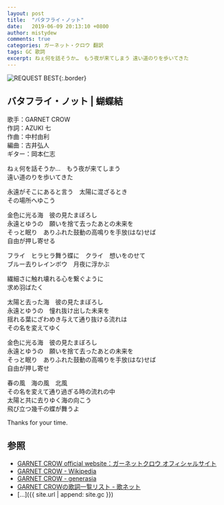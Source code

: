 ```yaml
---
layout: post
title:  "バタフライ・ノット"
date:   2019-06-09 20:13:10 +0800
author: mistydew
comments: true
categories: ガーネット・クロウ 翻訳
tags: GC 歌詞
excerpt: ねぇ何を話そうか…　もう夜が来てしまう 遠い道のりを歩いてきた
---
```

![REQUEST BEST](https://raw.githubusercontent.com/mistydew/gc2/master/cover/best/BEST06_REQUEST%20BEST.jpg){:.border}

## バタフライ・ノット | 蝴蝶結

歌手：GARNET CROW<br>
作詞：AZUKI 七<br>
作曲：中村由利<br>
編曲：古井弘人<br>
ギター：岡本仁志

ねぇ何を話そうか…　もう夜が来てしまう<br>
遠い道のりを歩いてきた

永遠がそこにあると言う　太陽に混ざるとき<br>
その場所へゆこう

金色に光る海　彼の見たまぼろし<br>
永遠とゆうの　願いを捨て去ったあとの未来を<br>
そっと眠り　ありふれた鼓動の高鳴りを手放(はな)せば<br>
自由が押し寄せる

フライ　ヒラヒラ舞う蝶に　クライ　想いをのせて<br>
ブルー去りレインボウ　月夜に浮かぶ

繊細さに触れ壊れる心を繋ぐように<br>
求め羽ばたく

太陽と去った海　彼の見たまぼろし<br>
永遠とゆうの　憧れ抜け出した未来を<br>
揺れる葉にざわめき与えて通り抜ける流れは<br>
その名を変えてゆく

金色に光る海　彼の見たまぼろし<br>
永遠とゆうの　願いを捨て去ったあとの未来を<br>
そっと眠り　ありふれた鼓動の高鳴りを手放(はな)せば<br>
自由が押し寄せ

春の風　海の風　北風<br>
その名を変えて通り過ぎる時の流れの中<br>
太陽と共に去りゆく海の向こう<br>
飛び立つ幾千の蝶が舞うよ

Thanks for your time.

## 参照
* [GARNET CROW official website：ガーネットクロウ オフィシャルサイト](http://www.garnetcrow.com)
* [GARNET CROW - Wikipedia](https://ja.wikipedia.org/wiki/GARNET_CROW)
* [GARNET CROW - generasia](https://www.generasia.com/wiki/GARNET_CROW)
* [GARNET CROWの歌詞一覧リスト - 歌ネット](https://www.uta-net.com/artist/344)
* [...]({{ site.url | append: site.gc }})
